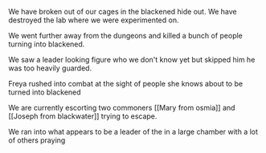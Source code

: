 We have broken out of our cages in the blackened hide out. We have destroyed the lab where we were experimented on. 

We went further away from the dungeons and killed a bunch of people turning into blackened.

We saw a leader looking figure who we don't know yet but skipped him he was too heavily guarded.

Freya rushed into combat at the sight of people she knows about to be turned into blackened

We are currently escorting two commoners [[Mary from osmia]] and [[Joseph from blackwater]] trying to escape. 

We ran into what appears to be a leader of the in a large chamber with a lot of others praying
